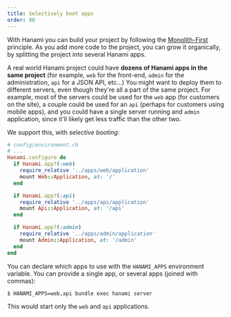 ```yaml
---
title: Selectively boot apps
order: 80
---
```


With Hanami you can build your project by following the [Monolith-First](/architecture/overview/#monolith-first) principle.
As you add more code to the project, you can grow it organically, by splitting the project into several Hanami apps.

A real world Hanami project could have **dozens of Hanami apps in the same project** (for example, `web` for the front-end, `admin` for the administration, `api` for a JSON API, etc...)
You might want to deploy them to different servers, even though they're all a part of the same project.
For example, most of the servers could be used for the `web` app (for customers on the site), a couple could be used for an `api` (perhaps for customers using mobile apps), and you could have a single server running and `admin` application, since it'll likely get less traffic than the other two.

We support this, with _selective booting_:

```ruby
# config/environment.rb
# ...
Hanami.configure do
  if Hanami.app?(:web)
    require_relative '../apps/web/application'
    mount Web::Application, at: '/'
  end

  if Hanami.app?(:api)
    require_relative '../apps/api/application'
    mount Api::Application, at: '/api'
  end

  if Hanami.app?(:admin)
    require_relative '../apps/admin/application'
    mount Admin::Application, at: '/admin'
  end
end
```

You can declare which apps to use with the `HANAMI_APPS` environment variable.
You can provide a single app, or several apps (joined with commas):

```shell
$ HANAMI_APPS=web,api bundle exec hanami server
```

This would start only the `web` and `api` applications.
